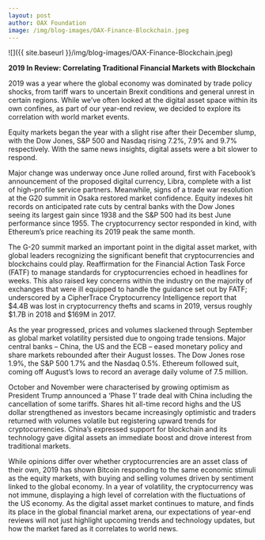 ```yaml
---
layout: post
author: OAX Foundation
image: /img/blog-images/OAX-Finance-Blockchain.jpeg
---
```


![]({{ site.baseurl }}/img/blog-images/OAX-Finance-Blockchain.jpeg)

<b>2019 In Review: Correlating Traditional Financial Markets with Blockchain</b>

2019 was a year where the global economy was dominated by trade policy shocks, from tariff wars to uncertain Brexit conditions and general unrest in certain regions. While we’ve often looked at the digital asset space within its own confines, as part of our year-end review, we decided to explore its correlation with world market events. 

Equity markets began the year with a slight rise after their December slump, with the Dow Jones, S&P 500 and Nasdaq rising 7.2%, 7.9% and 9.7% respectively. With the same news insights, digital assets were a bit slower to respond. 

Major change was underway once June rolled around, first with Facebook’s announcement of the proposed digital currency, Libra, complete with a list of high-profile service partners.   Meanwhile, signs of a trade war resolution at the G20 summit in Osaka restored market confidence. Equity indexes hit records on anticipated rate cuts by central banks with the Dow Jones seeing its largest gain since 1938 and the S&P 500 had its best June performance since 1955. The cryptocurrency sector responded in kind, with Ethereum’s price reaching its 2019 peak the same month.

The G-20 summit marked an important point in the digital asset market, with global leaders recognizing the significant benefit that cryptocurrencies and blockchains could play. Reaffirmation for the Financial Action Task Force (FATF) to manage standards for cryptocurrencies echoed in headlines for weeks. This also raised key concerns within the industry on the majority of exchanges that were ill equipped to handle the guidance set out by FATF; underscored by a CipherTrace Cryptocurrency Intelligence report that $4.4B was lost in cryptocurrency thefts and scams in 2019, versus roughly $1.7B in 2018 and $169M in 2017.

As the year progressed, prices and volumes slackened through September as global market volatility persisted due to ongoing trade tensions. Major central banks – China, the US and the ECB – eased monetary policy and share markets rebounded after their August losses. The Dow Jones rose 1.9%, the S&P 500 1.7% and the Nasdaq 0.5%. Ethereum followed suit, coming off August’s lows to record an average daily volume of 7.5 million.  

October and November were characterised by growing optimism as President Trump announced a ‘Phase 1’ trade deal with China including the cancellation of some tariffs. Shares hit all-time record highs and the US dollar strengthened as investors became increasingly optimistic and traders returned with volumes volatile but registering upward trends for cryptocurrencies. China’s expressed support for blockchain and its technology gave digital assets an immediate boost and drove interest from traditional markets.

While opinions differ over whether cryptocurrencies are an asset class of their own, 2019 has shown Bitcoin responding to the same economic stimuli as the equity markets, with buying and selling volumes driven by sentiment linked to the global economy. In a year of volatility, the cryptocurrency was not immune, displaying a high level of correlation with the fluctuations of the US economy. As the digital asset market continues to mature, and finds its place in the global financial market arena, our expectations of year-end reviews will not just highlight upcoming trends and technology updates, but how the market fared as it correlates to world news. 
